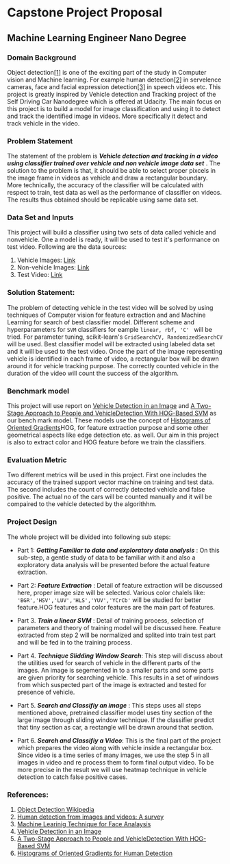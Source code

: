 
# Capstone Project Proposal
## Machine Learning Engineer Nano Degree


### Domain Background

Object detection[[1]](https://en.wikipedia.org/wiki/Object_detection) is one of the exciting part of the study in Computer vision and Machine learning. For example human detection[[2]](http://www.sciencedirect.com/science/article/pii/S0031320315003179) in servelence cameras, face and facial expression detection[[3]](http://ii.tudelft.nl/pub/dragos/euromedia.pdf) in speech videos etc. This project is greatly inspired by Vehicle detection and Tracking project of the Self Driving Car Nanodegree which is offered at Udacity. The main focus on this project is to build a model for image classification and using it to detect and track the identified image in videos. More specifically it detect and track vehicle in the video.


### Problem Statement

The statement of the problem is ***Vehicle detection and tracking in a video using classifier trained over vehicle and non vehicle image data set*** . The solution to the problem is that, it should be able to select proper pixcels in the image frame in videos as vehicle and draw a rectangular boundary. More technically, the accuracy of the classifier will be calculated with respect to train, test data as well as the performance of classifier on videos. The results thus obtained should be replicable using same data set.

### Data Set and Inputs
 This project will build a classifier using two sets of data called vehicle and nonvehicle. One a model is ready, it will be used to test it's performance on test video. Following are the data sources:
 
 1. Vehicle Images: [Link](https://s3.amazonaws.com/udacity-sdc/Vehicle_Tracking/vehicles.zip)
 2. Non-vehicle Images: [Link](https://s3.amazonaws.com/udacity-sdc/Vehicle_Tracking/non-vehicles.zip)
 3. Test Video: [Link](https://github.com/udacity/CarND-Vehicle-Detection/blob/master/project_video.mp4)


### Solution Statement:
 The problem of detecting vehicle in the test video will be solved by using techniques of Computer vision for feature extraction and  and Machine Learning for search of best classifier model. Different scheme and hyperparameters for ```SVM``` classifiers for eample ```linear, rbf, 'C' ``` will be tried. For parameter tuning, scikit-learn's ```GridSearchCV, RandomizedSearchCV``` will be used. Best classifier model will be extracted using labeled data set and it will be used to the test video. Once the part of the image representing vehicle is identified in each frame of video, a rectangular box will be drawn around it for vehicle tracking purpose. The correctly counted vehicle in the duration of the video will count the success of the algorithm.


### Benchmark model
This project will use report on [Vehicle Detection in an Image](http://www.irdindia.in/journal_ijaeee/pdf/vol2_iss6/10.pdf)
and  [A Two-Stage Approach to People and VehicleDetection With HOG-Based SVM](https://pdfs.semanticscholar.org/1c76/6d0f4bf8ff443cbe8a487313e77c20ed4166.pdf) as our bench mark model. These models use the concept of [Histograms of Oriented Gradients](http://www.learnopencv.com/histogram-of-oriented-gradients/)HOG, for feature extraction purpose and some other geometrical aspects like edge detection etc. as well. Our aim in this project is also to extract color and HOG feature before we train the classifiers.


### Evaluation Metric
Two different metrics will be used in this project. First one includes the accuracy of the trained support vector machine on training and test data. The second includes the count of correctly detected vehicle and false positive. The actual no of the cars will be counted manually and it will be compaired to the vehicle detected by the algorithhm.



### Project Design

The whole project will be divided into following sub steps:

* Part 1: ***Getting Familiar to data and exploratory data analysis*** : On this sub-step, a gentle study of data to be familiar with it and also a exploratory data analysis will be presented before the actual feature extraction.



* Part 2: ***Feature Extraction*** : Detail of feature extraction will be discussed here, proper image size will be selected. Various color chalels like: ```'BGR','HSV','LUV','HLS','YUV','YCrCb'``` will be studied for better feature.HOG features and color features are the main part of features.


* Part 3. ***Train a linear SVM*** : Detail of training process, selection of parameters and theory of training model will be discussed here. Feature extracted from step 2 will be normalized and splited into train test part and will be fed in to the training process.



* Part 4. ***Technique Slidding Window Search***: This step will discuss about the utilities used for search of vehicle in the different parts of the images. An image is segemented in to a smaller parts and some parts are given priority for searching vehicle. This results in a set of windows from which suspected part of the image is extracted and tested for presence of vehicle.



* Part 5. ***Search and Classifiy an image*** : This steps uses all steps mentioned above, pretrained classifier model uses tiny section of the large image through sliding window technique. If the classifier predict that tiny section as car, a rectangle will be drawn around that section.


* Part 6. ***Search and Classifiy a Video***:  This is the final part of the project which prepares the video along with vehicle inside a rectangular box. Since video is a time series of many images, we use the step 5 in all images in video and re process them to form final output video. To be more precise in the result we will use heatmap technique in vehicle detection to catch false positive cases.






### References:
1. [Object Detection Wikipedia](https://en.wikipedia.org/wiki/Object_detection)
2. [Human detection from images and videos: A survey](http://www.sciencedirect.com/science/article/pii/S0031320315003179)
3. [Machine Learinig Technique for Face Analaysis](http://ii.tudelft.nl/pub/dragos/euromedia.pdf)
4. [Vehicle Detection in an Image](http://www.irdindia.in/journal_ijaeee/pdf/vol2_iss6/10.pdf)
5. [A Two-Stage Approach to People and VehicleDetection With HOG-Based SVM](https://pdfs.semanticscholar.org/1c76/6d0f4bf8ff443cbe8a487313e77c20ed4166.pdf)
6. [Histograms of Oriented Gradients for Human Detection](https://hal.inria.fr/file/index/docid/548512/filename/hog_cvpr2005.pdf)











